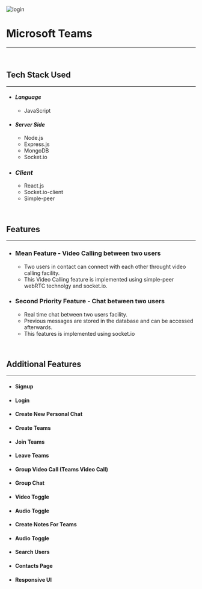 ![**login**](https://teams-microsoft-ms.herokuapp.com/static/media/Microsoft%20Logo.564db913.svg)

# **Microsoft Teams**

---

<br>

## **Tech Stack Used**
---
* #### *Language*
    * JavaScript

- #### _Server Side_

  - Node.js
  - Express.js
  - MongoDB
  - Socket.io

- ### _Client_
  - React.js
  - Socket.io-client
  - Simple-peer

<br>

## **Features**

---

- ### **Mean Feature - Video Calling between two users**

  - Two users in contact can connect with each other throught video calling facility.
  - This Video Calling feature is implemented using simple-peer webRTC technolgy and socket.io.

- ### **Second Priority Feature - Chat between two users**
  - Real time chat between two users facility.
  - Previous messages are stored in the database and can be accessed afterwards.
  - This features is implemented using socket.io

<br>

## **Additional Features**

---

- #### **Signup**
- #### **Login**
- #### **Create New Personal Chat**
- #### **Create Teams**
- #### **Join Teams**
- #### **Leave Teams**
- #### **Group Video Call (Teams Video Call)**
- #### **Group Chat**
- #### **Video Toggle**
- #### **Audio Toggle**
- #### **Create Notes For Teams**
- #### **Audio Toggle**
- #### **Search Users**
- #### **Contacts Page**
- #### **Responsive UI**

<!-- > Blockquote

## Heading 2

_Hello_

**Hello**

[login](https://teams-microsoft-ms.herokuapp.com/login, "Login Page") -->
